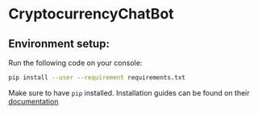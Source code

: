 # CryptocurrencyChatBot

## Environment setup:
Run the following code on your console:
```bash
pip install --user --requirement requirements.txt
```
Make sure to have `pip` installed. Installation guides can be found on their [documentation](https://pip.pypa.io/en/stable/installing/)
